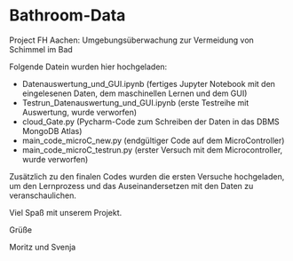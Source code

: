 # Bathroom-Data
Project FH Aachen: Umgebungsüberwachung zur Vermeidung von Schimmel im Bad 

Folgende Datein wurden hier hochgeladen:
 - Datenauswertung_und_GUI.ipynb          (fertiges Jupyter Notebook mit den eingelesenen Daten, dem maschinellen Lernen und dem GUI)
 - Testrun_Datenauswertung_und_GUI.ipynb  (erste Testreihe mit Auswertung, wurde verworfen)
 - cloud_Gate.py                          (Pycharm-Code zum Schreiben der Daten in das DBMS MongoDB Atlas)
 - main_code_microC_new.py                (endgültiger Code auf dem MicroController)
 - main_code_microC_testrun.py            (erster Versuch mit dem Microcontroller, wurde verworfen)
 
 Zusätzlich zu den finalen Codes wurden die ersten Versuche hochgeladen, um den Lernprozess und das Auseinandersetzen mit den Daten zu veranschaulichen.
 
 Viel Spaß mit unserem Projekt.
 
 
 Grüße
 
 Moritz und Svenja
